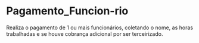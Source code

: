 # Pagamento_Funcion-rio
Realiza o pagamento de 1 ou mais funcionários, coletando o nome, as horas trabalhadas e se houve cobrança adicional por ser terceirizado.
